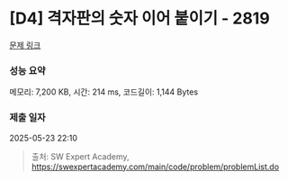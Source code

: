 # [D4] 격자판의 숫자 이어 붙이기 - 2819 

[문제 링크](https://swexpertacademy.com/main/code/problem/problemDetail.do?contestProbId=AV7I5fgqEogDFAXB) 

### 성능 요약

메모리: 7,200 KB, 시간: 214 ms, 코드길이: 1,144 Bytes

### 제출 일자

2025-05-23 22:10



> 출처: SW Expert Academy, https://swexpertacademy.com/main/code/problem/problemList.do